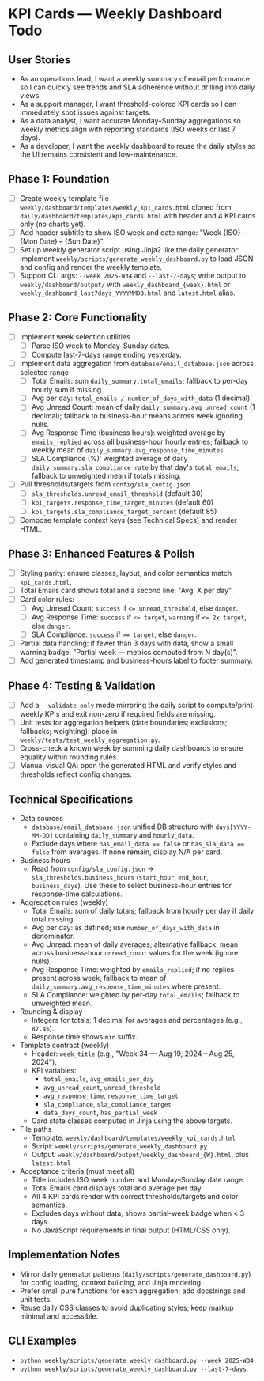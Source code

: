 # KPI Cards — Weekly Dashboard Todo

## User Stories
- As an operations lead, I want a weekly summary of email performance so I can quickly see trends and SLA adherence without drilling into daily views.
- As a support manager, I want threshold-colored KPI cards so I can immediately spot issues against targets.
- As a data analyst, I want accurate Monday–Sunday aggregations so weekly metrics align with reporting standards (ISO weeks or last 7 days).
- As a developer, I want the weekly dashboard to reuse the daily styles so the UI remains consistent and low-maintenance.

## Phase 1: Foundation
- [ ] Create weekly template file `weekly/dashboard/templates/weekly_kpi_cards.html` cloned from `daily/dashboard/templates/kpi_cards.html` with header and 4 KPI cards only (no charts yet).
- [ ] Add header subtitle to show ISO week and date range: "Week {ISO} — {Mon Date} – {Sun Date}".
- [ ] Set up weekly generator script using Jinja2 like the daily generator: implement `weekly/scripts/generate_weekly_dashboard.py` to load JSON and config and render the weekly template.
- [ ] Support CLI args: `--week 2025-W34` and `--last-7-days`; write output to `weekly/dashboard/output/` with `weekly_dashboard_{week}.html` or `weekly_dashboard_last7days_YYYYMMDD.html` and `latest.html` alias.

## Phase 2: Core Functionality
- [ ] Implement week selection utilities
  - [ ] Parse ISO week to Monday–Sunday dates.
  - [ ] Compute last-7-days range ending yesterday.
- [ ] Implement data aggregation from `database/email_database.json` across selected range
  - [ ] Total Emails: sum `daily_summary.total_emails`; fallback to per-day hourly sum if missing.
  - [ ] Avg per day: `total_emails / number_of_days_with_data` (1 decimal).
  - [ ] Avg Unread Count: mean of daily `daily_summary.avg_unread_count` (1 decimal); fallback to business-hour means across week ignoring nulls.
  - [ ] Avg Response Time (business hours): weighted average by `emails_replied` across all business-hour hourly entries; fallback to weekly mean of `daily_summary.avg_response_time_minutes`.
  - [ ] SLA Compliance (%): weighted average of daily `daily_summary.sla_compliance_rate` by that day's `total_emails`; fallback to unweighted mean if totals missing.
- [ ] Pull thresholds/targets from `config/sla_config.json`
  - [ ] `sla_thresholds.unread_email_threshold` (default 30)
  - [ ] `kpi_targets.response_time_target_minutes` (default 60)
  - [ ] `kpi_targets.sla_compliance_target_percent` (default 85)
- [ ] Compose template context keys (see Technical Specs) and render HTML.

## Phase 3: Enhanced Features & Polish
- [ ] Styling parity: ensure classes, layout, and color semantics match `kpi_cards.html`.
- [ ] Total Emails card shows total and a second line: "Avg: X per day".
- [ ] Card color rules:
  - [ ] Avg Unread Count: `success` if `<= unread_threshold`, else `danger`.
  - [ ] Avg Response Time: `success` if `<= target`, `warning` if `<= 2x target`, else `danger`.
  - [ ] SLA Compliance: `success` if `>= target`, else `danger`.
- [ ] Partial data handling: if fewer than 3 days with data, show a small warning badge: "Partial week — metrics computed from N day(s)".
- [ ] Add generated timestamp and business-hours label to footer summary.

## Phase 4: Testing & Validation
- [ ] Add a `--validate-only` mode mirroring the daily script to compute/print weekly KPIs and exit non-zero if required fields are missing.
- [ ] Unit tests for aggregation helpers (date boundaries; exclusions; fallbacks; weighting): place in `weekly/tests/test_weekly_aggregation.py`.
- [ ] Cross-check a known week by summing daily dashboards to ensure equality within rounding rules.
- [ ] Manual visual QA: open the generated HTML and verify styles and thresholds reflect config changes.

## Technical Specifications
- Data sources
  - `database/email_database.json` unified DB structure with `days[YYYY-MM-DD]` containing `daily_summary` and `hourly_data`.
  - Exclude days where `has_email_data == false` or `has_sla_data == false` from averages. If none remain, display N/A per card.
- Business hours
  - Read from `config/sla_config.json` → `sla_thresholds.business_hours` (`start_hour`, `end_hour`, `business_days`). Use these to select business-hour entries for response-time calculations.
- Aggregation rules (weekly)
  - Total Emails: sum of daily totals; fallback from hourly per day if daily total missing.
  - Avg per day: as defined; use `number_of_days_with_data` in denominator.
  - Avg Unread: mean of daily averages; alternative fallback: mean across business-hour `unread_count` values for the week (ignore nulls).
  - Avg Response Time: weighted by `emails_replied`; if no replies present across week, fallback to mean of `daily_summary.avg_response_time_minutes` where present.
  - SLA Compliance: weighted by per-day `total_emails`; fallback to unweighted mean.
- Rounding & display
  - Integers for totals; 1 decimal for averages and percentages (e.g., `87.4%`).
  - Response time shows `min` suffix.
- Template contract (weekly)
  - Header: `week_title` (e.g., "Week 34 — Aug 19, 2024 – Aug 25, 2024").
  - KPI variables:
    - `total_emails`, `avg_emails_per_day`
    - `avg_unread_count`, `unread_threshold`
    - `avg_response_time`, `response_time_target`
    - `sla_compliance`, `sla_compliance_target`
    - `data_days_count`, `has_partial_week`
  - Card state classes computed in Jinja using the above targets.
- File paths
  - Template: `weekly/dashboard/templates/weekly_kpi_cards.html`
  - Script: `weekly/scripts/generate_weekly_dashboard.py`
  - Output: `weekly/dashboard/output/weekly_dashboard_{W}.html`, plus `latest.html`
- Acceptance criteria (must meet all)
  - Title includes ISO week number and Monday–Sunday date range.
  - Total Emails card displays total and average per day.
  - All 4 KPI cards render with correct thresholds/targets and color semantics.
  - Excludes days without data; shows partial-week badge when < 3 days.
  - No JavaScript requirements in final output (HTML/CSS only).

## Implementation Notes
- Mirror daily generator patterns (`daily/scripts/generate_dashboard.py`) for config loading, context building, and Jinja rendering.
- Prefer small pure functions for each aggregation; add docstrings and unit tests.
- Reuse daily CSS classes to avoid duplicating styles; keep markup minimal and accessible.

## CLI Examples
- `python weekly/scripts/generate_weekly_dashboard.py --week 2025-W34`
- `python weekly/scripts/generate_weekly_dashboard.py --last-7-days`
